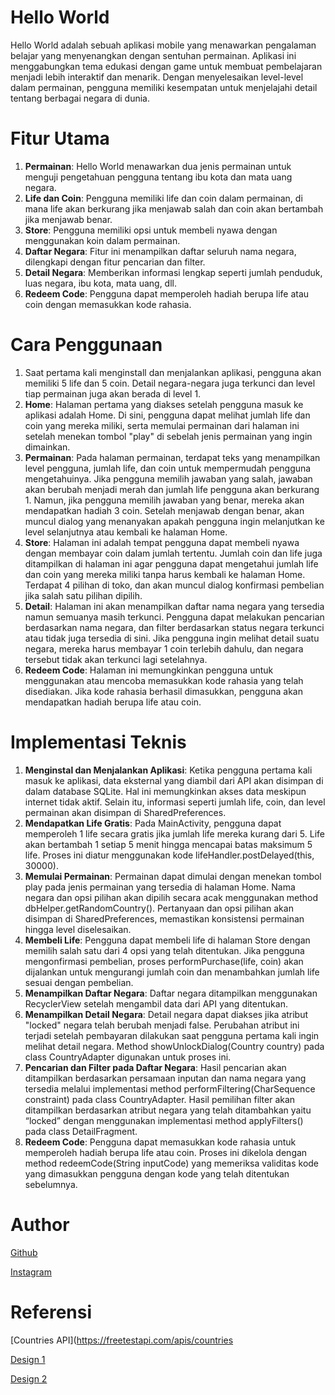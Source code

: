 # Hello World
Hello World adalah sebuah aplikasi mobile yang menawarkan pengalaman belajar yang menyenangkan dengan sentuhan permainan. Aplikasi ini menggabungkan tema edukasi dengan game untuk membuat pembelajaran menjadi lebih interaktif dan menarik. Dengan menyelesaikan level-level dalam permainan, pengguna memiliki kesempatan untuk menjelajahi detail tentang berbagai negara di dunia.

# Fitur Utama
1.	**Permainan**: Hello World menawarkan dua jenis permainan untuk menguji pengetahuan pengguna tentang ibu kota dan mata uang negara.
2.	**Life dan Coin**: Pengguna memiliki life dan coin dalam permainan, di mana life akan berkurang jika menjawab salah dan coin akan bertambah jika menjawab benar.
3.	**Store**: Pengguna memiliki opsi untuk membeli nyawa dengan menggunakan koin dalam permainan.
4.	**Daftar Negara**: Fitur ini menampilkan daftar seluruh nama negara, dilengkapi dengan fitur pencarian dan filter.
5.	**Detail Negara**: Memberikan informasi lengkap seperti jumlah penduduk, luas negara, ibu kota, mata uang, dll.
6.	**Redeem Code**: Pengguna dapat memperoleh hadiah berupa life atau coin dengan memasukkan kode rahasia.

# Cara Penggunaan
1.	Saat pertama kali menginstall dan menjalankan aplikasi, pengguna akan memiliki 5 life dan 5 coin. Detail negara-negara juga terkunci dan level tiap permainan juga akan berada di level 1. 
2.	**Home**: Halaman pertama yang diakses setelah pengguna masuk ke aplikasi adalah Home. Di sini, pengguna dapat melihat jumlah life dan coin yang mereka miliki, serta memulai permainan dari halaman ini setelah menekan tombol "play" di sebelah jenis permainan yang ingin dimainkan.
3.	**Permainan**: Pada halaman permainan, terdapat teks yang menampilkan level pengguna, jumlah life, dan coin untuk mempermudah pengguna mengetahuinya. Jika pengguna memilih jawaban yang salah, jawaban akan berubah menjadi merah dan jumlah life pengguna akan berkurang 1. Namun, jika pengguna memilih jawaban yang benar, mereka akan mendapatkan hadiah 3 coin. Setelah menjawab dengan benar, akan muncul dialog yang menanyakan apakah pengguna ingin melanjutkan ke level selanjutnya atau kembali ke halaman Home.
4.	**Store**: Halaman ini adalah tempat pengguna dapat membeli nyawa dengan membayar coin dalam jumlah tertentu. Jumlah coin dan life juga ditampilkan di halaman ini agar pengguna dapat mengetahui jumlah life dan coin yang mereka miliki tanpa harus kembali ke halaman Home. Terdapat 4 pilihan di toko, dan akan muncul dialog konfirmasi pembelian jika salah satu pilihan dipilih.
5.	**Detail**: Halaman ini akan menampilkan daftar nama negara yang tersedia namun semuanya masih terkunci. Pengguna dapat melakukan pencarian berdasarkan nama negara, dan filter berdasarkan status negara terkunci atau tidak juga tersedia di sini. Jika pengguna ingin melihat detail suatu negara, mereka harus membayar 1 coin terlebih dahulu, dan negara tersebut tidak akan terkunci lagi setelahnya.
6.	**Redeem Code**: Halaman ini memungkinkan pengguna untuk menggunakan atau mencoba memasukkan kode rahasia yang telah disediakan. Jika kode rahasia berhasil dimasukkan, pengguna akan mendapatkan hadiah berupa life atau coin.

# Implementasi Teknis
1.	**Menginstal dan Menjalankan Aplikasi**: Ketika pengguna pertama kali masuk ke aplikasi, data eksternal yang diambil dari API akan disimpan di dalam database SQLite. Hal ini memungkinkan akses data meskipun internet tidak aktif. Selain itu, informasi seperti jumlah life, coin, dan level permainan akan disimpan di SharedPreferences.
2.	**Mendapatkan Life Gratis**: Pada MainActivity, pengguna dapat memperoleh 1 life secara gratis jika jumlah life mereka kurang dari 5. Life akan bertambah 1 setiap 5 menit hingga mencapai batas maksimum 5 life. Proses ini diatur menggunakan kode lifeHandler.postDelayed(this, 30000).
3.	**Memulai Permainan**: Permainan dapat dimulai dengan menekan tombol play pada jenis permainan yang tersedia di halaman Home. Nama negara dan opsi pilihan akan dipilih secara acak menggunakan method dbHelper.getRandomCountry(). Pertanyaan dan opsi pilihan akan disimpan di SharedPreferences, memastikan konsistensi permainan hingga level diselesaikan.
4.	**Membeli Life**: Pengguna dapat membeli life di halaman Store dengan memilih salah satu dari 4 opsi yang telah ditentukan. Jika pengguna mengonfirmasi pembelian, proses performPurchase(life, coin) akan dijalankan untuk mengurangi jumlah coin dan menambahkan jumlah life sesuai dengan pembelian.
5.	**Menampilkan Daftar Negara**: Daftar negara ditampilkan menggunakan RecyclerView setelah mengambil data dari API yang ditentukan.
6.	**Menampilkan Detail Negara**: Detail negara dapat diakses jika atribut "locked" negara telah berubah menjadi false. Perubahan atribut ini terjadi setelah pembayaran dilakukan saat pengguna pertama kali ingin melihat detail negara. Method showUnlockDialog(Country country) pada class CountryAdapter digunakan untuk proses ini.
7.	**Pencarian dan Filter pada Daftar Negara**: Hasil pencarian akan ditampilkan berdasarkan persamaan inputan dan nama negara yang tersedia melalui implementasi method performFiltering(CharSequence constraint) pada class CountryAdapter. Hasil pemilihan filter akan ditampilkan berdasarkan atribut negara yang telah ditambahkan yaitu “locked” dengan menggunakan implementasi method applyFilters() pada class DetailFragment.
8.	**Redeem Code**: Pengguna dapat memasukkan kode rahasia untuk memperoleh hadiah berupa life atau coin. Proses ini dikelola dengan method redeemCode(String inputCode) yang memeriksa validitas kode yang dimasukkan pengguna dengan kode yang telah ditentukan sebelumnya.

# Author
[Github](https://github.com/zulfikrisadrah)

[Instagram](https://www.instagram.com/mzulfikrisadrah/)

# Referensi
[Countries API](https://freetestapi.com/apis/countries

[Design 1](https://dribbble.com/shots/18544068-A-Quiz-App)

[Design 2](https://dribbble.com/shots/17444278-Quize-Game-Mobile-App)

